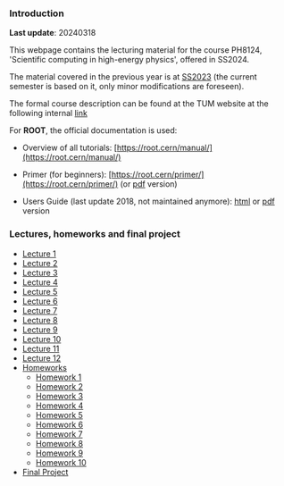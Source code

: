 ### Introduction

**Last update**: 20240318

This webpage contains the lecturing material for the course PH8124, 'Scientific computing in high-energy physics', offered in SS2024.

The material covered in the previous year is at [SS2023]( https://abilandz.gitbook.io/ss2023 ) (the current semester is based on it, only minor modifications are foreseen).

The formal course description can be found at the TUM website at the following internal [link]( https://app.srv.nat.tum.de/mhb/description?id=12862 ) 

For **ROOT**, the official documentation is used:

* Overview of all tutorials: [https://root.cern/manual/](https://root.cern/manual/)

* Primer (for beginners): [https://root.cern/primer/](https://root.cern/primer/) (or [pdf](https://cernbox.cern.ch/index.php/s/bmbmbqUMA1keZCH) version)

* Users Guide (last update 2018, not maintained anymore): [html](https://root.cern.ch/root/htmldoc/guides/users-guide/ROOTUsersGuide.html) or [pdf](https://cernbox.cern.ch/index.php/s/N4k9AQ8LtCFWQIc) version


### Lectures, homeworks and final project

* [Lecture 1](./Lecture_1/Trivia.md)
* [Lecture 2](./Lecture_2/Lecture_2.md)
* [Lecture 3](./Lecture_3/Lecture_3.md_TBI)
* [Lecture 4](./Lecture_4/Lecture_4.md_TBI)
* [Lecture 5](./Lecture_5/Lecture_5.md_TBI)
* [Lecture 6](./Lecture_6/Lecture_6.md_TBI)
* [Lecture 7](./Lecture_7/Lecture_7.md_TBI)
* [Lecture 8](./Lecture_8/Lecture_8.md_TBI)
* [Lecture 9](./Lecture_9/Lecture_9.md_TBI)
* [Lecture 10](./Lecture_10/Lecture_10.md_TBI)
* [Lecture 11](./Lecture_11/Lecture_11.md_TBI)
* [Lecture 12](./Lecture_12/Lecture_12.md_TBI)
* [Homeworks](./Homeworks/Trivia.md_TBI)
    * [Homework 1](./Homeworks/Homework_1.md_TBI)
    * [Homework 2](./Homeworks/Homework_2.md_TBI)
    * [Homework 3](./Homeworks/Homework_3.md_TBI)
    * [Homework 4](./Homeworks/Homework_4.md_TBI)
    * [Homework 5](./Homeworks/Homework_5.md_TBI)
    * [Homework 6](./Homeworks/Homework_6.md_TBI)
    * [Homework 7](./Homeworks/Homework_7.md_TBI)
    * [Homework 8](./Homeworks/Homework_8.md_TBI)
    * [Homework 9](./Homeworks/Homework_9.md_TBI)
    * [Homework 10](./Homeworks/Homework_10.md_TBI)
* [Final Project](./Final_Project/FinalProject.md_TBI)
